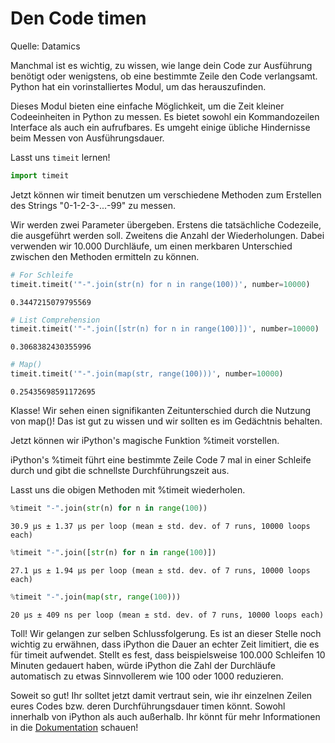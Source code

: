 # Den Code timen

Quelle: Datamics

Manchmal ist es wichtig, zu wissen, wie lange dein Code zur Ausführung benötigt oder wenigstens, ob eine bestimmte Zeile den Code verlangsamt. Python hat ein vorinstalliertes Modul, um das herauszufinden.

Dieses Modul bieten eine einfache Möglichkeit, um die Zeit kleiner Codeeinheiten in Python zu messen. Es bietet sowohl ein Kommandozeilen Interface als auch ein aufrufbares. Es umgeht einige übliche Hindernisse beim Messen von Ausführungsdauer.

Lasst uns `timeit` lernen!


```python
import timeit
```

Jetzt können wir timeit benutzen um verschiedene Methoden zum Erstellen des Strings "0-1-2-3-...-99" zu messen. 

Wir werden zwei Parameter übergeben. Erstens die tatsächliche Codezeile, die ausgeführt werden soll. Zweitens die Anzahl der Wiederholungen. Dabei verwenden wir 10.000 Durchläufe, um einen merkbaren Unterschied zwischen den Methoden ermitteln zu können.


```python
# For Schleife
timeit.timeit('"-".join(str(n) for n in range(100))', number=10000)
```




    0.3447215079795569




```python
# List Comprehension
timeit.timeit('"-".join([str(n) for n in range(100)])', number=10000)
```




    0.3068382430355996




```python
# Map()
timeit.timeit('"-".join(map(str, range(100)))', number=10000)
```




    0.25435698591172695



Klasse! Wir sehen einen signifikanten  Zeitunterschied durch die Nutzung von map()! Das ist gut zu wissen und wir sollten es im Gedächtnis behalten.

Jetzt können wir iPython's magische Funktion %timeit vorstellen.

iPython's %timeit führt eine bestimmte Zeile Code 7 mal in einer Schleife durch und gibt die schnellste Durchführungszeit aus.

Lasst uns die obigen Methoden mit %timeit wiederholen.


```python
%timeit "-".join(str(n) for n in range(100))
```

    30.9 µs ± 1.37 µs per loop (mean ± std. dev. of 7 runs, 10000 loops each)



```python
%timeit "-".join([str(n) for n in range(100)])
```

    27.1 µs ± 1.94 µs per loop (mean ± std. dev. of 7 runs, 10000 loops each)



```python
%timeit "-".join(map(str, range(100)))
```

    20 µs ± 409 ns per loop (mean ± std. dev. of 7 runs, 10000 loops each)


Toll! Wir gelangen zur selben Schlussfolgerung. Es ist an dieser Stelle noch wichtig zu erwähnen, dass iPython die Dauer an echter Zeit limitiert, die es für timeit aufwendet. Stellt es fest, dass beispielsweise 100.000 Schleifen 10 Minuten gedauert haben, würde iPython die Zahl der Durchläufe automatisch zu etwas Sinnvollerem wie 100 oder 1000 reduzieren.

Soweit so gut! Ihr solltet jetzt damit vertraut sein, wie ihr einzelnen Zeilen eures Codes bzw. deren Durchführungsdauer timen könnt. Sowohl innerhalb von iPython als auch außerhalb. Ihr könnt für mehr Informationen in die [Dokumentation](https://docs.python.org/3/library/timeit.html) schauen!
